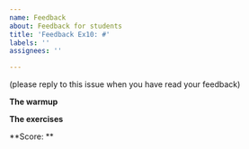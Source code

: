 ```yaml
---
name: Feedback
about: Feedback for students
title: 'Feedback Ex10: #'
labels: ''
assignees: ''

---
```


(please reply to this issue when you have read your feedback)

**The warmup**

**The exercises**

**Score: **
